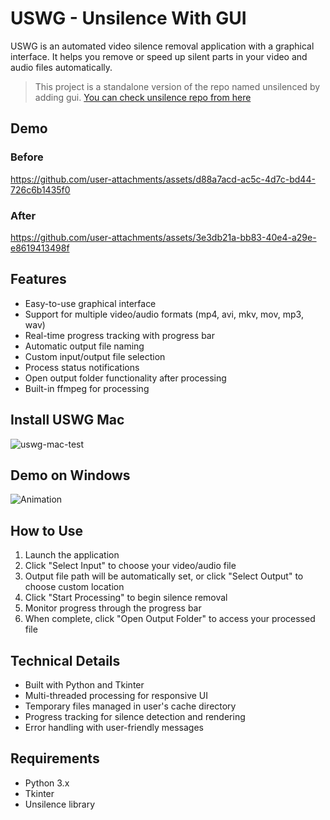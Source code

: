# USWG - Unsilence With GUI
USWG is an automated video silence removal application with a graphical interface. It helps you remove or speed up silent parts in your video and audio files automatically.

> This project is a standalone version of the repo named unsilenced by adding gui. [You can check unsilence repo from here](https://github.com/lagmoellertim/unsilence)


## Demo

### Before 
https://github.com/user-attachments/assets/d88a7acd-ac5c-4d7c-bd44-726c6b1435f0

### After
https://github.com/user-attachments/assets/3e3db21a-bb83-40e4-a29e-e8619413498f



## Features
- Easy-to-use graphical interface
- Support for multiple video/audio formats (mp4, avi, mkv, mov, mp3, wav)
- Real-time progress tracking with progress bar
- Automatic output file naming
- Custom input/output file selection
- Process status notifications
- Open output folder functionality after processing
- Built-in ffmpeg for processing

## Install USWG Mac
![uswg-mac-test](https://github.com/user-attachments/assets/ffd15f50-584e-4533-8908-4aad65db70ad)

## Demo on Windows
![Animation](https://github.com/user-attachments/assets/65df78c5-bc75-4e0b-98c2-547c863bc83b)

## How to Use
1. Launch the application
2. Click "Select Input" to choose your video/audio file
3. Output file path will be automatically set, or click "Select Output" to choose custom location
4. Click "Start Processing" to begin silence removal
5. Monitor progress through the progress bar
6. When complete, click "Open Output Folder" to access your processed file

## Technical Details
- Built with Python and Tkinter
- Multi-threaded processing for responsive UI
- Temporary files managed in user's cache directory
- Progress tracking for silence detection and rendering
- Error handling with user-friendly messages

## Requirements
- Python 3.x
- Tkinter
- Unsilence library
